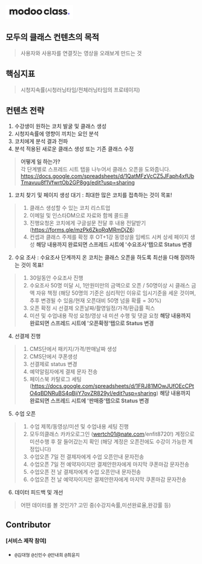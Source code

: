 

![](../assets/image/logo1024.png)

 

## **모두의 클래스** 컨텐츠의 목적
> 사용자와 사용자를 연결짓는 영상을 오래보게 만드는 것

## **핵심지표**
> 시청지속률(시청러닝타임/전체러닝타임의 프로테이지)

## **컨텐츠 전략**  
1. 수강생이 원하는 코치 발굴 및 클래스 생성
1. 시청지속률에 영향이 끼치는 요인 분석
1. 코치에게 분석 결과 전파
1. 분석 적용된 새로운 클래스 생성 또는 기존 클래스 수정

> **어떻게 일 하는가?**  
각 단계별로 스프레드 시트 탭을 나누어서 클래스 오픈을 도와줍니다.  
https://docs.google.com/spreadsheets/d/1QatMFzVcCZ5JFaph4xfUbTmavuu8f1VfwrtOb2GP8gg/edit?usp=sharing

1) 코치 찾기 및 페이지 생성 대기 : 최대한 많은 코치를 접촉하는 것이 목표!  
 > 1. 클래스 생성할 수 있는 코치 리스트업  
 > 1. 이메일 및 인스타DM으로 자료와 함께 콜드콜  
 > 1. 진행요청온 코치에게 구글설문 전달 후 내용 전달받기(https://forms.gle/mzPk6ZkoRqMRmDjZ6)  
 > 1. 컨셉과 클래스 주제를 확정 후 OT+1강 동영상을 임베드 시켜 상세 페이지 생성
**해당 내용까지 완료되면 스프레드 시트에 '수요조사'탭으로 Status 변경**
 
2) 수요 조사 : 수요조사 단계까지 온 코치는 클래스 오픈을 하도록 최선을 다해 장려하는 것이 목표!
 > 1. 30일동안 수요조사 진행
 > 1. 수요조사 50명 미달 시, 1만원미만의 금액으로 오픈 / 50명이상 시 클래스 금액 자유 책정
      (해당 50명의 기준은 심리적인 이유로 임시기준을 세운 것이며, 추후 변경될 수 있음/현재 오픈대비 50명 넘을 확률 = 30%)
 > 1. 오픈 확정 시 선결제 오픈날짜/촬영일정/가격/환급률 픽스
 > 1. 미션 및 수업내용 작성 요청/영상 내 미션 수행 및 댓글 요청
**해당 내용까지 완료되면 스프레드 시트에 '오픈확정'탭으로 Status 변경**
 
4) 선결제 진행
 > 1. CMS단에서 패키지/가격/판매날짜 생성
 > 1. CMS단에서 쿠폰생성
 > 1. 선결제로 status 변경
 > 1. 예약알림자에게 결제 문자 전송
 > 1. 페이스북 카탈로그 세팅(https://docs.google.com/spreadsheets/d/1FRJ81MOwJUfOEcCPtO4qBDNRuBS4qBijY7ovZR829yI/edit?usp=sharing)
 **해당 내용까지 완료되면 스프레드 시트에 '판매중'탭으로 Status 변경**
 
5) 수업 오픈
 > 1. 수업 제목/동영상/미션 및 수업내용 세팅 진행
 > 1. 모두의클래스 카카오로그인 (wertch01@nate.com/enfit8720!) 계정으로 미션수행 후 잘 들어갔는지 확인
   > (해당 계정은 오픈전에도 수강이 가능한 계정입니다)
 > 1. 수업오픈 7일 전 결제자에게 수업 오픈안내 문자전송
 > 1. 수업오픈 7일 전 예약자이지만 결제안한자에게 마지막 쿠폰마감 문자전송
 > 1. 수업오픈 전 날 결제자에게 수업 오픈안내 문자전송
 > 1. 수업오픈 전 날 예약자이지만 결제안한자에게 마지막 쿠폰마감 문자전송
 
6) 데이터 피드백 및 개선  
 > 어떤 데이터를 볼 것인가? 고민 중(수강지속률,미션완료율,완강률 등)

##  Contributor 

#### [서비스 제작 참여]

-  `@김대형` `@신민수` `@안내희` `@최윤지`
